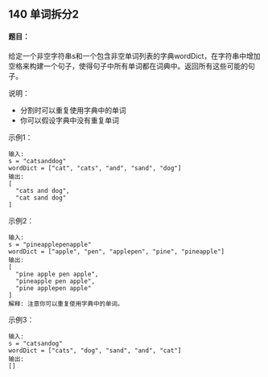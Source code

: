 ## 140 单词拆分2

#### 题目：

给定一个非空字符串s和一个包含非空单词列表的字典wordDict，在字符串中增加空格来构建一个句子，使得句子中所有单词都在词典中。返回所有这些可能的句子。

说明：

- 分割时可以重复使用字典中的单词
-  你可以假设字典中没有重复单词

示例1：

```
输入:
s = "catsanddog"
wordDict = ["cat", "cats", "and", "sand", "dog"]
输出:
[
  "cats and dog",
  "cat sand dog"
]
```

示例2：

```
输入:
s = "pineapplepenapple"
wordDict = ["apple", "pen", "applepen", "pine", "pineapple"]
输出:
[
  "pine apple pen apple",
  "pineapple pen apple",
  "pine applepen apple"
]
解释: 注意你可以重复使用字典中的单词。
```

示例3：

```
输入:
s = "catsandog"
wordDict = ["cats", "dog", "sand", "and", "cat"]
输出:
[]
```

